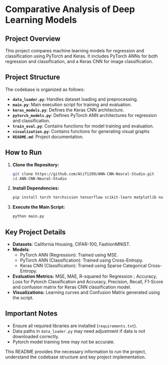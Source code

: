 # Comparative Analysis of Deep Learning Models

## Project Overview

This project compares machine learning models for regression and classification using PyTorch and Keras. It includes PyTorch ANNs for both regression and classification, and a Keras CNN for image classification.

## Project Structure

The codebase is organized as follows:

*   **`data_loader.py`**: Handles dataset loading and preprocessing.
*   **`main.py`**: Main execution script for training and evaluation.
*   **`keras_models.py`**: Defines the Keras CNN architecture.
*   **`pytorch_models.py`**: Defines PyTorch ANN architectures for regression and classification.
*   **`train_eval.py`**: Contains functions for model training and evaluation.
*  **`visualization.py`**: Contains functions for generating visual graphs
*   **`README.md`**: Project documentation.

## How to Run

1.  **Clone the Repository:**
    ```bash
    git clone https://github.com/Atif1299/ANN-CNN-Neural-Studio.git
    cd ANN-CNN-Neural-Studio
    ```

2.  **Install Dependencies:**
    ```bash
    pip install torch torchvision tensorflow scikit-learn matplotlib numpy
    ```

3.  **Execute the Main Script:**
    ```bash
    python main.py
    ```

## Key Project Details

*   **Datasets**: California Housing, CIFAR-100, FashionMNIST.
*   **Models**:
    *   PyTorch ANN (Regression): Trained using MSE.
    *   PyTorch ANN (Classification): Trained using Cross-Entropy.
    *   Keras CNN (Classification): Trained using Sparse Categorical Cross-Entropy.
* **Evaluation Metrics:** MSE, MAE, R-squared for Regression ; Accuracy, Loss for Pytorch Classification and Accuracy, Precision, Recall, F1-Score and confusion matrix for Keras CNN classification model.
*  **Visualizations:** Learning curves and Confusion Matrix generated using the script.

## Important Notes

*   Ensure all required libraries are installed (`requirements.txt`).
*   Data paths in `data_loader.py` may need adjustment if data is not downloaded correctly.
*   Pytorch model training time may not be accurate.

This README provides the necessary information to run the project, understand the codebase structure and key project implementation.
